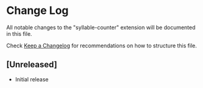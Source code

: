 # Change Log

All notable changes to the "syllable-counter" extension will be documented in this file.

Check [Keep a Changelog](http://keepachangelog.com/) for recommendations on how to structure this file.

## [Unreleased]

- Initial release